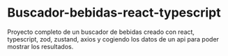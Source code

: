 # Buscador-bebidas-react-typescript
Proyecto completo de un buscador de bebidas creado con react, typescript, zod, zustand, axios y cogiendo los datos de un api para poder mostrar los resultados.
